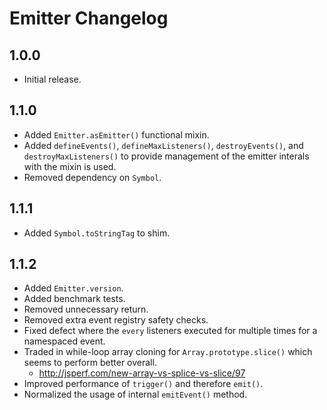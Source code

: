 # Emitter Changelog

## 1.0.0

* Initial release.

## 1.1.0

* Added `Emitter.asEmitter()` functional mixin.
* Added `defineEvents()`, `defineMaxListeners()`, `destroyEvents()`, and `destroyMaxListeners()` to provide management of the emitter interals with the mixin is used.
* Removed dependency on `Symbol`.

## 1.1.1

* Added `Symbol.toStringTag` to shim.

## 1.1.2

* Added `Emitter.version`.
* Added benchmark tests.
* Removed unnecessary return.
* Removed extra event registry safety checks.
* Fixed defect where the `every` listeners executed for multiple times for a namespaced event.
* Traded in while-loop array cloning for `Array.prototype.slice()` which seems to perform better overall.
  * http://jsperf.com/new-array-vs-splice-vs-slice/97
* Improved performance of `trigger()` and therefore `emit()`.
* Normalized the usage of internal `emitEvent()` method.